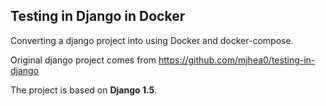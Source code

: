 Testing in Django in Docker
--------

Converting a django project into using Docker and docker-compose.

Original django project comes from https://github.com/mjhea0/testing-in-django

The project is based on **Django 1.5**.

